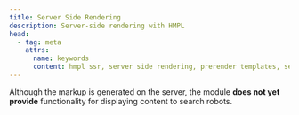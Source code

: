 ```yaml
---
title: Server Side Rendering
description: Server-side rendering with HMPL
head:
  - tag: meta
    attrs:
      name: keywords
      content: hmpl ssr, server side rendering, prerender templates, server html output, dynamic templates
---
```


Although the markup is generated on the server, the module <b>does not yet provide</b> functionality for displaying content to search robots.
